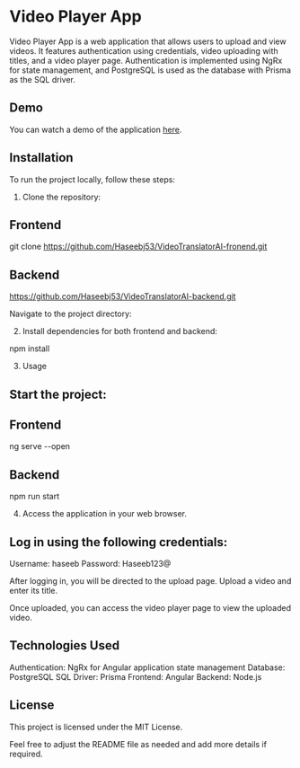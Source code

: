 # Video Player App

Video Player App is a web application that allows users to upload and view videos. It features authentication using credentials, video uploading with titles, and a video player page. Authentication is implemented using NgRx for state management, and PostgreSQL is used as the database with Prisma as the SQL driver.

## Demo

You can watch a demo of the application [here](https://youtu.be/gIqrud9pzLI). 

## Installation

To run the project locally, follow these steps:

1. Clone the repository:

## Frontend
   git clone https://github.com/Haseebj53/VideoTranslatorAI-fronend.git

## Backend
https://github.com/Haseebj53/VideoTranslatorAI-backend.git

Navigate to the project directory:


2. Install dependencies for both frontend and backend:

npm install


3. Usage

## Start the project:

## Frontend
ng serve --open

## Backend
npm run start


4. Access the application in your web browser.

## Log in using the following credentials:

Username: haseeb
Password: Haseeb123@

After logging in, you will be directed to the upload page. Upload a video and enter its title.

Once uploaded, you can access the video player page to view the uploaded video.

## Technologies Used
Authentication: NgRx for Angular application state management
Database: PostgreSQL
SQL Driver: Prisma
Frontend: Angular
Backend: Node.js

## License
This project is licensed under the MIT License.

Feel free to adjust the README file as needed and add more details if required.
